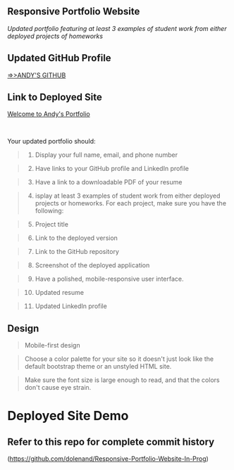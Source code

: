 ## Responsive Portfolio Website

*Updated portfolio featuring at least 3 examples of student work from either deployed projects of homeworks*

## Updated GitHub Profile

[=>>ANDY'S GITHUB](https://github.com/dolenand)
## Link to Deployed Site
[Welcome to Andy's Portfolio](https://dolenand.github.io/Portfolio-Website-dolenand/)

<br>

Your updated portfolio should:

>1. Display your full name, email, and phone number


>2. Have links to your GitHub profile and LinkedIn profile


>3. Have a link to a downloadable PDF of your resume


>4. isplay at least 3 examples of student work from either deployed projects or homeworks. For each project, make sure you have the following:


>5. Project title


>6. Link to the deployed version


>7. Link to the GitHub repository


>8. Screenshot of the deployed application




>9. Have a polished, mobile-responsive user interface.




>10. Updated resume


>11. Updated LinkedIn profile

## Design

>Mobile-first design


>Choose a color palette for your site so it doesn't just look like
the default bootstrap theme or an unstyled HTML site.


>Make sure the font size is large enough to read, and that the colors don't cause eye strain.

# Deployed Site Demo

## Refer to this repo for complete commit history
(https://github.com/dolenand/Responsive-Portfolio-Website-In-Prog)